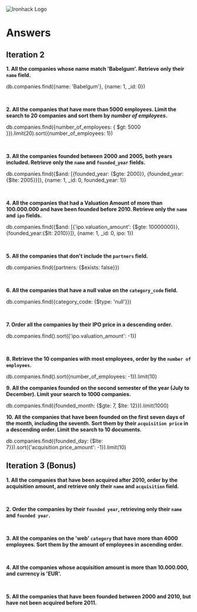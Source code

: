 ![Ironhack Logo](https://i.imgur.com/1QgrNNw.png)

# Answers

## Iteration 2

**1. All the companies whose name match 'Babelgum'. Retrieve only their `name` field.**

<!-- Your Query Goes Here -->

db.companies.find({name: 'Babelgum'}, {name: 1, \_id: 0})

<br>

**2. All the companies that have more than 5000 employees. Limit the search to 20 companies and sort them by _number of employees_.**

<!-- Your Query Goes Here -->

db.companies.find({number_of_employees: { $gt: 5000 }}).limit(20).sort({number_of_employees: 1})

<br>

**3. All the companies founded between 2000 and 2005, both years included. Retrieve only the `name` and `founded_year` fields.**

db.companies.find({$and: [{founded_year: {$gte: 2000}}, {founded_year:{$lte: 2005}}]}, {name: 1, \_id: 0, founded_year: 1})

<!-- Your Query Goes Here -->

<br>

**4. All the companies that had a Valuation Amount of more than 100.000.000 and have been founded before 2010. Retrieve only the `name` and `ipo` fields.**

<!-- Your Query Goes Here -->

db.companies.find({$and: [{'ipo.valuation_amount': {$gte: 10000000}}, {founded_year:{$lt: 2010}}]}, {name: 1, \_id: 0, ipo: 1})

<br>

**5. All the companies that don't include the `partners` field.**

<!-- Your Query Goes Here -->

db.companies.find({partners: {$exists: false}})

<br>

**6. All the companies that have a null value on the `category_code` field.**

<!-- Your Query Goes Here -->

db.companies.find({category_code: {$type: 'null'}})

<br>

**7. Order all the companies by their IPO price in a descending order.**

<!-- Your Query Goes Here -->

db.companies.find().sort({'ipo.valuation_amount': -1})

<br>

**8. Retrieve the 10 companies with most employees, order by the `number of employees`.**

<!-- Your Query Goes Here -->

db.companies.find().sort({number_of_employees: -1}).limit(10)
<br>

**9. All the companies founded on the second semester of the year (July to December). Limit your search to 1000 companies.**

<!-- Your Query Goes Here -->

db.companies.find({founded_month: {$gte: 7, $lte: 12}}).limit(1000)
<br>

**10. All the companies that have been founded on the first seven days of the month, including the seventh. Sort them by their `acquisition price` in a descending order. Limit the search to 10 documents.**

<!-- Your Query Goes Here -->

db.companies.find({founded_day: {$lte: 7}}).sort({'acquisition.price_amount': -1}).limit(10)
<br>

## Iteration 3 (Bonus)

**1. All the companies that have been acquired after 2010, order by the acquisition amount, and retrieve only their `name` and `acquisition` field.**

<!-- Your Query Goes Here -->

<br>

**2. Order the companies by their `founded year`, retrieving only their `name` and `founded year`.**

<!-- Your Query Goes Here -->

<br>

**3. All the companies on the 'web' `category` that have more than 4000 employees. Sort them by the amount of employees in ascending order.**

<!-- Your Query Goes Here -->

<br>

**4. All the companies whose acquisition amount is more than 10.000.000, and currency is 'EUR'.**

<!-- Your Query Goes Here -->

<br>

**5. All the companies that have been founded between 2000 and 2010, but have not been acquired before 2011.**

<!-- Your Query Goes Here -->

<br>
